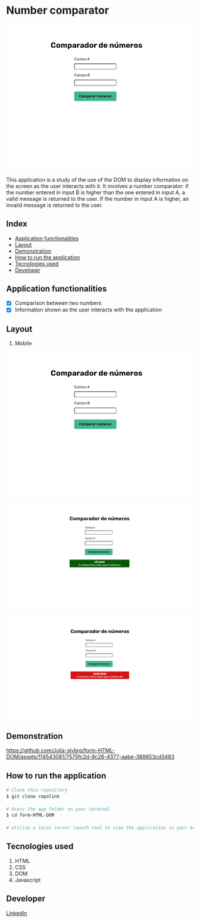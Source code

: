# Number comparator

![Layout](./public/layout.png)

This application is a study of the use of the DOM to display information on the screen as the user interacts with it. It involves a number comparator: if the number entered in input B is higher than the one entered in input A, a valid message is returned to the user. If the number in input A is higher, an invalid message is returned to the user.

## Index
- <a href="#functionalities">Application functionalities</a>
- <a href="#layout">Layout</a>
- <a href="#demonstration">Demonstration</a>
- <a href="#run">How to run the application</a>
- <a href="#tecnologies-used">Tecnologies used</a>
- <a href="#developer">Developer</a>

## Application functionalities
 - [x]  Comparison between two numbers
 - [x]  Information shown as the user interacts with the application

## Layout
1. Mobile

![MainPage](./public/layout.png)

![ValidMessage](./public/valid.png)

![InvalidMessage](./public/invalid.png)

## Demonstration

https://github.com/Julia-slvbrg/form-HTML-DOM/assets/114543081/7575fc2d-9c26-4377-aabe-388653cd3483


## How to run the application
```bash
# Clone this repository
$ git clone repolink

# Acess the app folder on your terminal
$ cd form-HTML-DOM  

# Utilize a local server launch tool to view the application in your browser

```

## Tecnologies used
1. HTML
2. CSS
3. DOM
4. Javascript

## Developer
[LinkedIn](https://www.linkedin.com/in/julia-silva-borges/)
